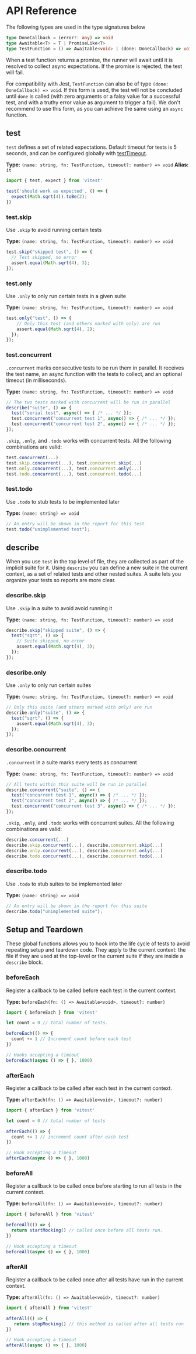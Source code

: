 # API Reference

The following types are used in the type signatures below

```ts
type DoneCallback = (error?: any) => void
type Awaitable<T> = T | PromiseLike<T>
type TestFunction = () => Awaitable<void> | (done: DoneCallback) => void
```

When a test function returns a promise, the runner will await until it is resolved to collect async expectations. If the promise is rejected, the test will fail.

For compatibility with Jest, `TestFunction` can also be of type `(done: DoneCallback) => void`. If this form is used, the test will not be concluded until `done` is called (with zero arguments or a falsy value for a successful test, and with a truthy error value as argument to trigger a fail). We don't recommend to use this form, as you can achieve the same using an `async` function.

## test

`test` defines a set of related expectations. Default timeout for tests is 5 seconds, and can be configured globally with [testTimeout](../config/#testtimeout).

**Type:** `(name: string, fn: TestFunction, timeout?: number) => void`
**Alias:** `it`

```ts
import { test, expect } from 'vitest'

test('should work as expected', () => {
  expect(Math.sqrt(4)).toBe(2);
})
```

### test.skip

Use `.skip` to avoid running certain tests

**Type:** `(name: string, fn: TestFunction, timeout?: number) => void`

```ts
test.skip("skipped test", () => {
  // Test skipped, no error
  assert.equal(Math.sqrt(4), 3);
});
```

### test.only

Use `.only` to only run certain tests in a given suite

**Type:** `(name: string, fn: TestFunction, timeout?: number) => void`

```ts
test.only("test", () => {
    // Only this test (and others marked with only) are run
    assert.equal(Math.sqrt(4), 2);
  });
});
```

### test.concurrent

`.concurrent` marks consecutive tests to be run them in parallel. It receives the test name, an async function with the tests to collect, and an optional timeout (in milliseconds).

**Type:** `(name: string, fn: TestFunction, timeout?: number) => void`

```ts
// The two tests marked with concurrent will be run in parallel
describe("suite", () => {
  test("serial test", async() => { /* ... */ });
  test.concurrent("concurrent test 1", async() => { /* ... */ });
  test.concurrent("concurrent test 2", async() => { /* ... */ });
});
```

`.skip`, `.only`, and `.todo` works with concurrent tests. All the following combinations are valid:

```ts
test.concurrent(...)
test.skip.concurrent(...), test.concurrent.skip(...)
test.only.concurrent(...), test.concurrent.only(...)
test.todo.concurrent(...), test.concurrent.todo(...)
```

### test.todo

Use `.todo` to stub tests to be implemented later

**Type:** `(name: string) => void`

```ts
// An entry will be shown in the report for this test
test.todo("unimplemented test");
```

## describe

When you use `test` in the top level of file, they are collected as part of the implicit suite for it. Using `describe` you can define a new suite in the current context, as a set of related tests and other nested suites. A suite lets you organize your tests so reports are more clear.

### describe.skip

Use `.skip` in a suite to avoid avoid running it

**Type:** `(name: string, fn: TestFunction, timeout?: number) => void`

```ts
describe.skip("skipped suite", () => {
  test("sqrt", () => {
    // Suite skipped, no error
    assert.equal(Math.sqrt(4), 3);
  });
});
```

### describe.only

Use `.only` to only run certain suites

**Type:** `(name: string, fn: TestFunction, timeout?: number) => void`

```ts
// Only this suite (and others marked with only) are run
describe.only("suite", () => {
  test("sqrt", () => {
    assert.equal(Math.sqrt(4), 3);
  });
});
```

### describe.concurrent

`.concurrent` in a suite marks every tests as concurrent

**Type:** `(name: string, fn: TestFunction, timeout?: number) => void`

```ts
// All tests within this suite will be run in parallel
describe.concurrent("suite", () => {
  test("concurrent test 1", async() => { /* ... */ });
  test("concurrent test 2", async() => { /* ... */ });
  test.concurrent("concurrent test 3", async() => { /* ... */ });
});
```

`.skip`, `.only`, and `.todo` works with concurrent suites. All the following combinations are valid:

```ts
describe.concurrent(...)
describe.skip.concurrent(...), describe.concurrent.skip(...)
describe.only.concurrent(...), describe.concurrent.only(...)
describe.todo.concurrent(...), describe.concurrent.todo(...)
```

### describe.todo

Use `.todo` to stub suites to be implemented later

**Type:** `(name: string) => void`

```ts
// An entry will be shown in the report for this suite
describe.todo("unimplemented suite");
```

## Setup and Teardown

These global functions allows you to hook into the life cycle of tests to avoid repeating setup and teardown code. They apply to the current context: the file if they are used at the top-level or the current suite if they are inside a `describe` block.

### beforeEach

Register a callback to be called before each test in the current context.

**Type:** `beforeEach(fn: () => Awaitable<void>, timeout?: number)`

```ts
import { beforeEach } from 'vitest'

let count = 0 // total number of tests.

beforeEach(() => {
  count += 1 // Increment count before each test
})

// Hooks accepting a timeout
beforeEach(async () => { }, 1000)
```

### afterEach

Register a callback to be called after each test in the current context.

**Type:** `afterEach(fn: () => Awaitable<void>, timeout?: number)`

```ts
import { afterEach } from 'vitest'

let count = 0 // total number of tests

afterEach(() => {
  count += 1 // increment count after each test
})

// Hook accepting a timeout
afterEach(async () => { }, 1000)
```

### beforeAll

Register a callback to be called once before starting to run all tests in the current context.

**Type:** `beforeAll(fn: () => Awaitable<void>, timeout?: number)`

```ts
import { beforeAll } from 'vitest'

beforeAll(() => {
  return startMocking() // called once before all tests run.
})

// Hook accepting a timeout
beforeAll(async () => { }, 1000)
```

### afterAll

Register a callback to be called once after all tests have run in the current context.

**Type:** `afterAll(fn: () => Awaitable<void>, timeout?: number)`

```ts
import { afterAll } from 'vitest'

afterAll(() => {
   return stopMocking() // this method is called after all tests run
})

// Hook accepting a timeout
afterAll(async () => { }, 1000)
```




